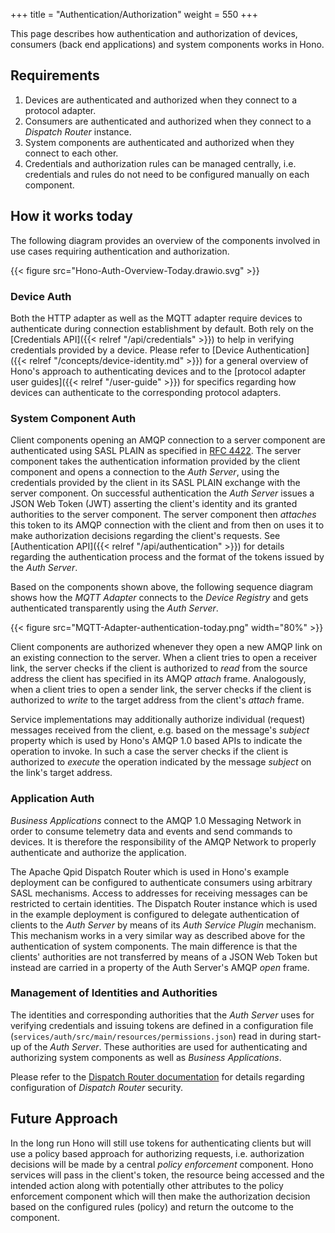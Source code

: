 +++
title = "Authentication/Authorization"
weight = 550
+++

This page describes how authentication and authorization of devices, consumers (back end applications) and system components works in Hono.
<!--more-->

## Requirements

1. Devices are authenticated and authorized when they connect to a protocol adapter.
1. Consumers are authenticated and authorized when they connect to a *Dispatch Router* instance.
1. System components are authenticated and authorized when they connect to each other.
1. Credentials and authorization rules can be managed centrally, i.e. credentials and rules do not need to be configured manually on each component.

## How it works today

The following diagram provides an overview of the components involved in use cases requiring authentication and authorization.

{{< figure src="Hono-Auth-Overview-Today.drawio.svg" >}}

### Device Auth

Both the HTTP adapter as well as the MQTT adapter require devices to authenticate during connection establishment by default. Both rely on the [Credentials API]({{< relref "/api/credentials" >}}) to help in verifying credentials provided by a device. Please refer to [Device Authentication]({{< relref "/concepts/device-identity.md" >}}) for a general overview of Hono's approach to authenticating devices and to the [protocol adapter user guides]({{< relref "/user-guide" >}}) for specifics regarding how devices can authenticate to the corresponding protocol adapters.

### System Component Auth

Client components opening an AMQP connection to a server component are authenticated using SASL PLAIN as specified in [RFC 4422](https://tools.ietf.org/html/rfc4422). The server component takes the authentication information provided by the client component and opens a connection to the *Auth Server*, using the credentials provided by the client in its SASL PLAIN exchange with the server component. On successful authentication the *Auth Server* issues a JSON Web Token (JWT) asserting the client's identity and its granted authorities to the server component. The server component then *attaches* this token to its AMQP connection with the client and from then on uses it to make authorization decisions regarding the client's requests. See [Authentication API]({{< relref "/api/authentication" >}}) for details regarding the authentication process and the format of the tokens issued by the *Auth Server*.

Based on the components shown above, the following sequence diagram shows how the *MQTT Adapter* connects to the *Device Registry* and gets authenticated transparently using the *Auth Server*.

{{< figure src="MQTT-Adapter-authentication-today.png" width="80%" >}}

Client components are authorized whenever they open a new AMQP link on an existing connection to the server. When a client tries to open a receiver link, the server checks if the client is authorized to *read* from the source address the client has specified in its AMQP *attach* frame. Analogously, when a client tries to open a sender link, the server checks if the client is authorized to *write* to the target address from the client's *attach* frame.

Service implementations may additionally authorize individual (request) messages received from the client, e.g. based on the message's *subject* property which is used by Hono's AMQP 1.0 based APIs to indicate the operation to invoke. In such a case the server checks if the client is authorized to *execute* the operation indicated by the message *subject* on the link's target address.

### Application Auth

*Business Applications* connect to the AMQP 1.0 Messaging Network in order to consume telemetry data and events and send commands to devices. It is therefore the responsibility of the AMQP Network to properly authenticate and authorize the application.

The Apache Qpid Dispatch Router which is used in Hono's example deployment can be configured to authenticate consumers using arbitrary SASL mechanisms. Access to addresses for receiving messages can be restricted to certain identities. The Dispatch Router instance which is used in the example deployment is configured to delegate authentication of clients to the *Auth Server* by means of its *Auth Service Plugin* mechanism. This mechanism works in a very similar way as described above for the authentication of system components. The main difference is that the clients' authorities are not transferred by means of a JSON Web Token but instead are carried in a property of the Auth Server's AMQP *open* frame.

### Management of Identities and Authorities

The identities and corresponding authorities that the *Auth Server* uses for verifying credentials and issuing tokens are defined in a configuration file (`services/auth/src/main/resources/permissions.json`) read in during start-up of the *Auth Server*. These authorities are used for authenticating and authorizing system components as well as *Business Applications*.

Please refer to the [Dispatch Router documentation](https://qpid.apache.org/components/dispatch-router/index.html) for details regarding configuration of *Dispatch Router* security.

## Future Approach

In the long run Hono will still use tokens for authenticating clients but will use a policy based approach for authorizing requests, i.e. authorization decisions will be made by a central *policy enforcement* component. Hono services will pass in the client's token, the resource being accessed and the intended action along with potentially other attributes to the policy enforcement component which will then make the authorization decision based on the configured rules (policy) and return the outcome to the component.
